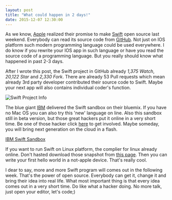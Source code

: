 ```yaml
---
layout: post
title: "What could happen in 2 days!"
date: 2015-12-07 12:30:00
---
```


As we know, [Apple](http://www.apple.com) realized their promise to make [Swift](https://swift.org) open source last weekend. Everybody can read its source code from [GitHub](https://github.com/apple/swift). Not just on IOS platform such modern programming language could be used everywhere. I do know if you rewrite your IOS app in such language or have you read the source code of a programming language. But you really should know what happened in past 2-3 days.

After I wrote this post, the Swift project in GitHub already *1,375 Watch*, *20,122 Star* and *2,330 Fork*. There are already 53 Pull requests which mean already 3rd party developer contributed their source code to Swift. Maybe your next app will also contains individual coder's function.

![Swift Project Info]({{site.url}}/assets/swift_info.jpg)

The blue giant [IBM](http://www.ibm.com/us-en/) delivered the Swift sandbox on their bluemix. If you have no Mac OS you can also try this 'new' language on line. Also this sandbox still in beta version, but those great hackers put it online in a very short time. Be one of those hacker click [here](https://developer.ibm.com/swift/) to get involved. Maybe someday, you will bring next generation on the cloud in a flash.

[IBM Swift Sandbox](http://swiftlang.ng.bluemix.net/#/repl)

If you want to run Swift on Linux platform, the complier for linux already online. Don't hasted download those snapshot from [this page](https://swift.org/download/#latest-development-snapshots). Then you can write your first hello world in a not-apple device. That's really cool.

I dear to say, more and more Swift program will comes out in the following week. That's the power of open source. Everybody can get it, change it and bring their idea into real life. What most important thing is that every idea comes out in a very short time. Do like what a hacker doing. No more talk, just open your editor, let's code;)

